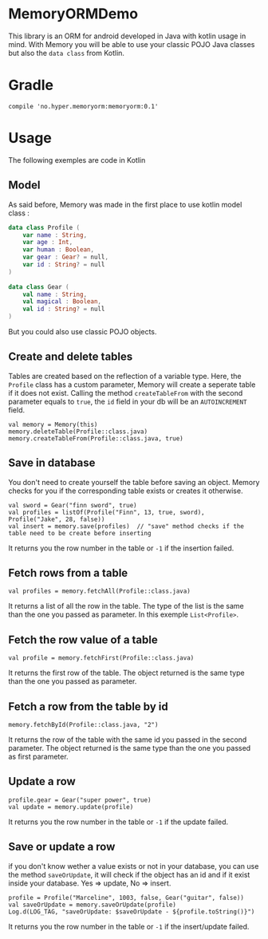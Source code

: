# MemoryORMDemo

This library is an ORM for android developed in Java with kotlin usage in mind. With Memory you will be able to use your classic POJO Java classes but also the `data class` from Kotlin.

# Gradle
```
compile 'no.hyper.memoryorm:memoryorm:0.1'
```

# Usage

The following exemples are code in Kotlin 

## Model
As said before, Memory was made in the first place to use kotlin model class : 
``` kotlin
data class Profile (
    var name : String,
    var age : Int,
    var human : Boolean,
    var gear : Gear? = null,
    var id : String? = null
)
        
data class Gear (
    val name : String,
    val magical : Boolean,
    val id : String? = null
)
```
But you could also use classic POJO objects.

## Create and delete tables
Tables are created based on the reflection of a variable type. Here, the `Profile` class has a custom parameter, Memory will create a seperate table if it does not exist.
Calling the method `createTableFrom` with the second parameter equals to `true`, the `id` field in your db will be an `AUTOINCREMENT` field.
```
val memory = Memory(this)
memory.deleteTable(Profile::class.java)
memory.createTableFrom(Profile::class.java, true)
```
## Save in database
You don't need to create yourself the table before saving an object. Memory checks for you if the corresponding table exists or creates it otherwise.
```
val sword = Gear("finn sword", true)
val profiles = listOf(Profile("Finn", 13, true, sword), Profile("Jake", 28, false))
val insert = memory.save(profiles)  // "save" method checks if the table need to be create before inserting
```
It returns you the row number in the table or `-1` if the insertion failed.

## Fetch rows from a table
```
val profiles = memory.fetchAll(Profile::class.java)
```
It returns a list of all the row in the table. The type of the list is the same than the one you passed as parameter. In this exemple `List<Profile>`.

## Fetch the row value of a table
```
val profile = memory.fetchFirst(Profile::class.java)
```
It returns the first row of the table. The object returned is the same type than the one you passed as parameter.

## Fetch a row from the table by id
```
memory.fetchById(Profile::class.java, "2")
```
It returns the row of the table with the same id you passed in the second parameter. The object returned is the same type than the one you passed as first parameter.

## Update a row
```
profile.gear = Gear("super power", true)
val update = memory.update(profile)
```
It returns you the row number in the table or `-1` if the update failed.

## Save or update a row
if you don't know wether a value exists or not in your database, you can use the method `saveOrUpdate`, it will check if the object has an id and if it exist inside your database. Yes => update, No => insert.
```
profile = Profile("Marceline", 1003, false, Gear("guitar", false))
val saveOrUpdate = memory.saveOrUpdate(profile)
Log.d(LOG_TAG, "saveOrUpdate: $saveOrUpdate - ${profile.toString()}")
```
It returns you the row number in the table or `-1` if the insert/update failed.
